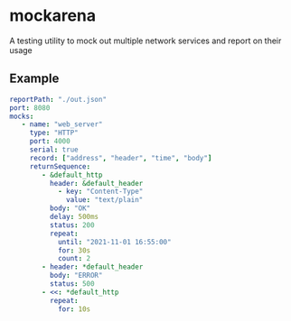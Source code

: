 # mockarena
A testing utility to mock out multiple network services and report on their usage

## Example
```yaml
reportPath: "./out.json"
port: 8080
mocks:
   - name: "web_server"
     type: "HTTP"
     port: 4000
     serial: true
     record: ["address", "header", "time", "body"]
     returnSequence:
        - &default_http
          header: &default_header
            - key: "Content-Type"
              value: "text/plain"
          body: "OK"
          delay: 500ms
          status: 200
          repeat:
            until: "2021-11-01 16:55:00"
            for: 30s
            count: 2
        - header: *default_header
          body: "ERROR"
          status: 500
        - <<: *default_http
          repeat:
            for: 10s
```
